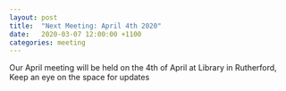 ```yaml
---
layout: post
title:  "Next Meeting: April 4th 2020"
date:   2020-03-07 12:00:00 +1100
categories: meeting
---
```

Our April meeting will be held on the 4th of April at Library in Rutherford, Keep an eye on the space for updates
